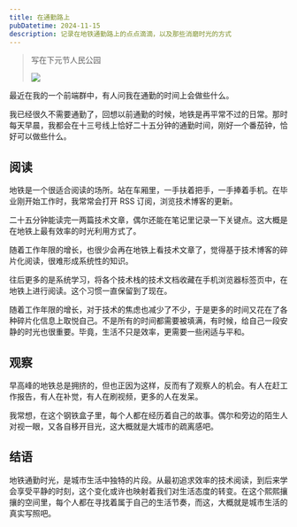 ```yaml
---
title: 在通勤路上
pubDatetime: 2024-11-15
description: 记录在地铁通勤路上的点点滴滴，以及那些消磨时光的方式
---
```


> 写在下元节人民公园
>
> ![](https://static.shanyue.tech/images/24-11-15/clipboard-5679.cbe3d6.webp)

最近在我的一个前端群中，有人问我在通勤的时间上会做些什么。

我已经很久不需要通勤了，回想以前通勤的时候，地铁是再平常不过的日常。那时每天早晨，我都会在十三号线上恰好二十五分钟的通勤时间，刚好一个番茄钟，恰好可以做些什么。

## 阅读

地铁是一个很适合阅读的场所。站在车厢里，一手扶着把手，一手捧着手机。在毕业刚开始工作时，我常常会打开 RSS 订阅，浏览技术博客的更新。

二十五分钟能读完一两篇技术文章，偶尔还能在笔记里记录一下关键点。这大概是在地铁上最有效率的时光利用方式了。

随着工作年限的增长，也很少会再在地铁上看技术文章了，觉得基于技术博客的碎片化阅读，很难形成系统性的知识。

往后更多的是系统学习，将各个技术栈的技术文档收藏在手机浏览器标签页中，在地铁上进行阅读。这个习惯一直保留到了现在。

随着工作年限的增长，对于技术的焦虑也减少了不少，于是更多的时间又花在了各种碎片化信息上取悦自己。不是所有的时间都需要被填满，有时候，给自己一段安静的时光也很重要。毕竟，生活不只是效率，更需要一些闲适与平和。

## 观察

早高峰的地铁总是拥挤的，但也正因为这样，反而有了观察人的机会。有人在赶工作报告，有人在补觉，有人在刷视频，更多的人在发呆。

我常想，在这个钢铁盒子里，每个人都在经历着自己的故事。偶尔和旁边的陌生人对视一眼，又各自移开目光，这大概就是大城市的疏离感吧。

## 结语

地铁通勤时光，是城市生活中独特的片段。从最初追求效率的技术阅读，到后来学会享受平静的时刻，这个变化或许也映射着我们对生活态度的转变。在这个熙熙攘攘的空间里，每个人都在寻找着属于自己的生活节奏，而这，大概就是城市生活的真实写照吧。

